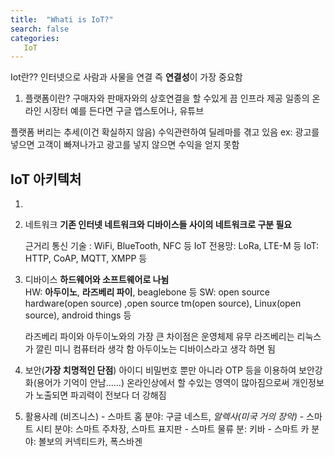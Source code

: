 ```yaml
---
title:  "Whati is IoT?"
search: false
categories: 
   IoT
---
```


Iot란?? 
인터넷으로 사람과 사물을 연결 즉 **연결성**이 가장 중요함
1. 플랫폼이란?
  구매자와 판매자와의 상호연결을 할 수있게 끔 인프라 제공 일종의 온라인 시장터 예를 든다면 구글 앱스토어나, 유튜브 
 
  플랫폼 버리는 추세(이건 확실하지 않음)
  수익관련하여 딜레마를 겪고 있음 ex: 광고를 넣으면 고객이 빠져나가고 광고를 넣지 않으면 수익을 얻지 못함
  
 

## IoT 아키텍처

 1. 
 2. 네트워크 
      **기존 인터넷 네트워크와 디바이스들 사이의 네트워크로 구분 필요**
      
       근거리 통신 기술 : WiFi, BlueTooth, NFC 등
       IoT 전용망: LoRa, LTE-M 등
       IoT: HTTP, CoAP, MQTT, XMPP 등
 3. 디바이스
    **하드웨어와 소프트웨어로 나뉨**   
    HW: **아두이노**, **라즈베리 파이**, beaglebone 등
   SW: open source hardware(open source) ,open source tm(open source), Linux(open source), android things 등
    
    라즈베리 파이와 아두이노와의 가장 큰 차이점은 운영체제 유무
  라즈베리는 리눅스가 깔린 미니 컴퓨터라 생각 함
   아두이노는 디바이스라고 생각 하면 됨


4. 보안(**가장 치명적인 단점**)
        아이디 비밀번호 뿐만 아니라 OTP 등을 이용하여 보안강화(용어가 기억이 안남......)
        온라인상에서 할 수있는 영역이 많아짐으로써 개인정보가 노출되면 파괴력이 전보다 더 강해짐
       
  5. 활용사례 (비즈니스)
	       - 스마트 홈 분야: 구글 네스트, *알렉사(미국 거의 장악)*
   	       - 스마트 시티 분야:  스마트 주차장, 스마트 표지판
   		   - 스마트 물류 분:  키바
   		   - 스마트 카 분야: 볼보의 커넥티드카, 폭스바겐
					  
<!--stackedit_data:
eyJoaXN0b3J5IjpbLTg4Mjk5ODYzLC05MzgxMDE1NTIsLTU2MD
EyNTk0OSwtMTI2NTQ4MDM5OSw1MzI4NjcyODhdfQ==
-->